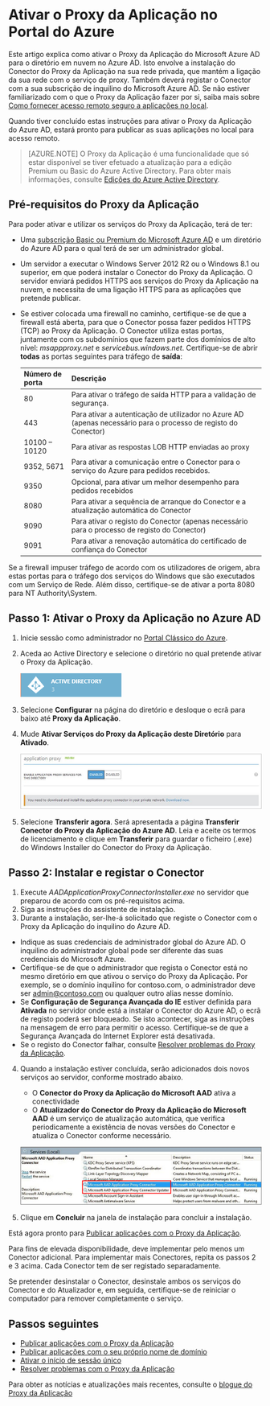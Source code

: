 <properties
    pageTitle="Ativar o Proxy da Aplicação do Azure AD | Microsoft Azure"
    description="Ativar o Proxy da Aplicação no Portal Clássico do Azure e instalar os Conectores para o proxy reverso."
    services="active-directory"
    documentationCenter=""
    authors="kgremban"
    manager="StevenPo"
    editor=""/>

<tags
    ms.service="active-directory"
    ms.workload="identity"
    ms.tgt_pltfrm="na"
    ms.devlang="na"
    ms.topic="get-started-article"
    ms.date="06/01/2016"
    ms.author="kgremban"/>

# Ativar o Proxy da Aplicação no Portal do Azure

Este artigo explica como ativar o Proxy da Aplicação do Microsoft Azure AD para o diretório em nuvem no Azure AD. Isto envolve a instalação do Conector do Proxy da Aplicação na sua rede privada, que mantém a ligação da sua rede com o serviço de proxy. Também deverá registar o Conector com a sua subscrição de inquilino do Microsoft Azure AD. Se não estiver familiarizado com o que o Proxy da Aplicação fazer por si, saiba mais sobre [Como fornecer acesso remoto seguro a aplicações no local](active-directory-application-proxy-get-started.md).

Quando tiver concluído estas instruções para ativar o Proxy da Aplicação do Azure AD, estará pronto para publicar as suas aplicações no local para acesso remoto.

> [AZURE.NOTE] O Proxy da Aplicação é uma funcionalidade que só estar disponível se tiver efetuado a atualização para a edição Premium ou Basic do Azure Active Directory. Para obter mais informações, consulte [Edições do Azure Active Directory](active-directory-editions.md).

## Pré-requisitos do Proxy da Aplicação
Para poder ativar e utilizar os serviços do Proxy da Aplicação, terá de ter:

- Uma [subscrição Basic ou Premium do Microsoft Azure AD](active-directory-editions.md) e um diretório do Azure AD para o qual terá de ser um administrador global.
- Um servidor a executar o Windows Server 2012 R2 ou o Windows 8.1 ou superior, em que poderá instalar o Conector do Proxy da Aplicação. O servidor enviará pedidos HTTPS aos serviços do Proxy da Aplicação na nuvem, e necessita de uma ligação HTTPS para as aplicações que pretende publicar.
- Se estiver colocada uma firewall no caminho, certifique-se de que a firewall está aberta, para que o Conector possa fazer pedidos HTTPS (TCP) ao Proxy da Aplicação. O Conector utiliza estas portas, juntamente com os subdomínios que fazem parte dos domínios de alto nível: *msappproxy.net* e *servicebus.windows.net*. Certifique-se de abrir **todas** as portas seguintes para tráfego de **saída**:

  	| Número de porta | Descrição |
  	| --- | --- |
  	| 80 | Para ativar o tráfego de saída HTTP para a validação de segurança. |
  	| 443 | Para ativar a autenticação de utilizador no Azure AD (apenas necessário para o processo de registo do Conector) |
  	| 10100 – 10120 | Para ativar as respostas LOB HTTP enviadas ao proxy |
  	| 9352, 5671 | Para ativar a comunicação entre o Conector para o serviço do Azure para pedidos recebidos. |
  	| 9350 | Opcional, para ativar um melhor desempenho para pedidos recebidos |
  	| 8080 | Para ativar a sequência de arranque do Conector e a atualização automática do Conector |
  	| 9090 | Para ativar o registo do Conector (apenas necessário para o processo de registo do Conector) |
  	| 9091 | Para ativar a renovação automática do certificado de confiança do Conector |

Se a firewall impuser tráfego de acordo com os utilizadores de origem, abra estas portas para o tráfego dos serviços do Windows que são executados com um Serviço de Rede. Além disso, certifique-se de ativar a porta 8080 para NT Authority\System.


## Passo 1: Ativar o Proxy da Aplicação no Azure AD
1. Inicie sessão como administrador no [Portal Clássico do Azure](https://manage.windowsazure.com/).
2. Aceda ao Active Directory e selecione o diretório no qual pretende ativar o Proxy da Aplicação.

    ![Active Directory – ícone](./media/active-directory-application-proxy-enable/ad_icon.png)

3. Selecione **Configurar** na página do diretório e desloque o ecrã para baixo até **Proxy da Aplicação**.
4. Mude **Ativar Serviços do Proxy da Aplicação deste Diretório** para **Ativado**.

    ![Ativar o Proxy da Aplicação](./media/active-directory-application-proxy-enable/app_proxy_enable.png)

5. Selecione **Transferir agora**. Será apresentada a página **Transferir Conector do Proxy da Aplicação do Azure AD**. Leia e aceite os termos de licenciamento e clique em **Transferir** para guardar o ficheiro (.exe) do Windows Installer do Conector do Proxy da Aplicação.

## Passo 2: Instalar e registar o Conector
1. Execute *AADApplicationProxyConnectorInstaller.exe* no servidor que preparou de acordo com os pré-requisitos acima.
2. Siga as instruções do assistente de instalação.
3. Durante a instalação, ser-lhe-á solicitado que registe o Conector com o Proxy da Aplicação do inquilino do Azure AD.

  - Indique as suas credenciais de administrador global do Azure AD. O inquilino do administrador global pode ser diferente das suas credenciais do Microsoft Azure.
  - Certifique-se de que o administrador que regista o Conector está no mesmo diretório em que ativou o serviço do Proxy da Aplicação. Por exemplo, se o domínio inquilino for contoso.com, o administrador deve ser admin@contoso.com ou qualquer outro alias nesse domínio.
  - Se **Configuração de Segurança Avançada do IE** estiver definida para **Ativada** no servidor onde está a instalar o Conector do Azure AD, o ecrã de registo poderá ser bloqueado. Se isto acontecer, siga as instruções na mensagem de erro para permitir o acesso. Certifique-se de que a Segurança Avançada do Internet Explorer está desativada.
  - Se o registo do Conector falhar, consulte [Resolver problemas do Proxy da Aplicação](active-directory-application-proxy-troubleshoot.md).  

4. Quando a instalação estiver concluída, serão adicionados dois novos serviços ao servidor, conforme mostrado abaixo.

    - O **Conector do Proxy da Aplicação do Microsoft AAD** ativa a conectividade
    - O **Atualizador do Conector do Proxy da Aplicação do Microsoft AAD** é um serviço de atualização automática, que verifica periodicamente a existência de novas versões do Conector e atualiza o Conector conforme necessário.

    ![Serviços do Conector do Proxy da Aplicação – captura de ecrã](./media/active-directory-application-proxy-enable/app_proxy_services.png)

5. Clique em **Concluir** na janela de instalação para concluir a instalação.

Está agora pronto para [Publicar aplicações com o Proxy da Aplicação](active-directory-application-proxy-publish.md).

Para fins de elevada disponibilidade, deve implementar pelo menos um Conector adicional. Para implementar mais Conectores, repita os passos 2 e 3 acima. Cada Conector tem de ser registado separadamente.

Se pretender desinstalar o Conector, desinstale ambos os serviços do Conector e do Atualizador e, em seguida, certifique-se de reiniciar o computador para remover completamente o serviço.


## Passos seguintes

- [Publicar aplicações com o Proxy da Aplicação](active-directory-application-proxy-publish.md)
- [Publicar aplicações com o seu próprio nome de domínio](active-directory-application-proxy-custom-domains.md)
- [Ativar o início de sessão único](active-directory-application-proxy-sso-using-kcd.md)
- [Resolver problemas com o Proxy da Aplicação](active-directory-application-proxy-troubleshoot.md)

Para obter as notícias e atualizações mais recentes, consulte o [blogue do Proxy da Aplicação](http://blogs.technet.com/b/applicationproxyblog/)



<!--HONumber=Jun16_HO2-->


